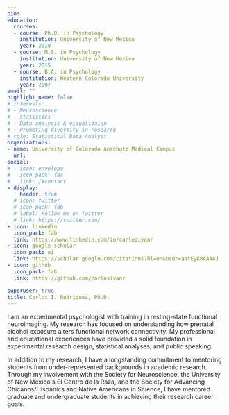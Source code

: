 ```yaml
---
bio:
education:
  courses:
  - course: Ph.D. in Psychology
    institution: University of New Mexico
    year: 2018
  - course: M.S. in Psychology
    institution: University of New Mexico
    year: 2015
  - course: B.A. in Psychology
    institution: Western Colorado University
    year: 2007
email: ""
highlight_name: false
# interests:
# - Neuroscience
# - Statistics
# - Data analysis & visualizaion
# - Promoting diversity in research
# role: Statistical Data Analyst
organizations:
- name: University of Colorado Anschutz Medical Campus
  url: 
social:
# - icon: envelope
#   icon_pack: fas
#   link: /#contact
- display:
    header: true
  # icon: twitter
  # icon_pack: fab
  # label: Follow me on Twitter
  # link: https://twitter.com/
- icon: linkedin
  icon_pack: fab
  link: https://www.linkedin.com/in/carlosivanr
- icon: google-scholar
  icon_pack: ai
  link: https://scholar.google.com/citations?hl=en&user=aatEyK8AAAAJ
- icon: github
  icon_pack: fab
  link: https://github.com/carlosivanr

superuser: true
title: Carlos I. Rodriguez, Ph.D.
---
```


I am an experimental psychologist with training in resting-state functional neuroimaging. My research has focused on understanding how prenatal alcohol exposure alters functional network connectivity. My professional and educational experiences have provided a solid foundation in experimental research design, statistical analyses, and public speaking.

In addition to my research, I have a longstanding commitment to mentoring students from under-represented backgrounds in academic research. Through my involvement with the Society for Neuroscience, the University of New Mexico's El Centro de la Raza, and the Society for Advancing Chicanos/Hispanics and Native Americans in Science, I have mentored graduate and undergraduate students in achieving their research career goals.

<!--
{{< icon name="download" pack="fas" >}} Download my {{< staticref "media/carlos_rodriguez_cv.pdf" "newtab" >}}CV{{< /staticref >}}.

{{< icon name="download" pack="fas" >}} Download my {{< staticref "media/carlos_rodriguez_resume.pdf" "newtab" >}}Resume{{< /staticref >}}.
--!>

